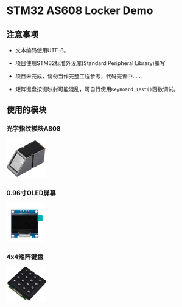 # STM32 AS608 Locker Demo
## 注意事项
* 文本编码使用UTF-8。

* 项目使用STM32标准外设库(Standard Peripheral Library)编写

* 项目未完成，请勿当作完整工程参考，代码完善中......

* 矩阵键盘按键映射可能混乱，可自行使用```KeyBoard_Test()```函数调试。


## 使用的模块
### 光学指纹模块AS08

<img src="/Documents/AS608.png" class="" title="AS608指纹模块" style="zoom:20%;" >

### 0.96寸OLED屏幕

<img src="/Documents/oled.png" class="" title="oled屏幕" style="zoom:20%;" >

### 4x4矩阵键盘

<img src="/Documents/MatrixKey.png" class="" title="MatrixKey" style="zoom:20%;" >

